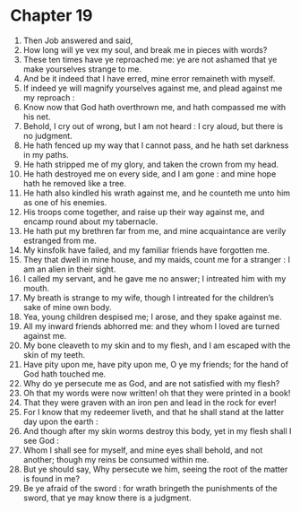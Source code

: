 # Chapter 19

1. Then Job answered and said,
2. How long will ye vex my soul, and break me in pieces with words?
3. These ten times have ye reproached me: ye are not ashamed that ye make yourselves strange to me.
4. And be it indeed that I have erred, mine error remaineth with myself.
5. If indeed ye will magnify yourselves against me, and plead against me my reproach :
6. Know now that God hath overthrown me, and hath compassed me with his net.
7. Behold, I cry out of wrong, but I am not heard : I cry aloud, but there is no judgment.
8. He hath fenced up my way that I cannot pass, and he hath set darkness in my paths.
9. He hath stripped me of my glory, and taken the crown from my head.
10. He hath destroyed me on every side, and I am gone : and mine hope hath he removed like a tree.
11. He hath also kindled his wrath against me, and he counteth me unto him as one of his enemies.
12. His troops come together, and raise up their way against me, and encamp round about my tabernacle.
13. He hath put my brethren far from me, and mine acquaintance are verily estranged from me.
14. My kinsfolk have failed, and my familiar friends have forgotten me.
15. They that dwell in mine house, and my maids, count me for a stranger : I am an alien in their sight.
16. I called my servant, and he gave me no answer; I intreated him with my mouth.
17. My breath is strange to my wife, though I intreated for the children’s sake of mine own body.
18. Yea, young children despised me; I arose, and they spake against me.
19. All my inward friends abhorred me: and they whom I loved are turned against me.
20. My bone cleaveth to my skin and to my flesh, and I am escaped with the skin of my teeth.
21. Have pity upon me, have pity upon me, O ye my friends; for the hand of God hath touched me.
22. Why do ye persecute me as God, and are not satisfied with my flesh?
23. Oh that my words were now written! oh that they were printed in a book!
24. That they were graven with an iron pen and lead in the rock for ever!
25. For I know that my redeemer liveth, and that he shall stand at the latter day upon the earth :
26. And though after my skin worms destroy this body, yet in my flesh shall I see God :
27. Whom I shall see for myself, and mine eyes shall behold, and not another; though my reins be consumed within me.
28. But ye should say, Why persecute we him, seeing the root of the matter is found in me?
29. Be ye afraid of the sword : for wrath bringeth the punishments of the sword, that ye may know there is a judgment.

